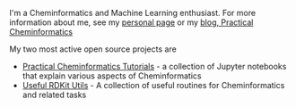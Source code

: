 I'm a Cheminformatics and Machine Learning enthusiast.  For more information about me, see my [personal page](https://patwalters.github.io) or my [blog, Practical Cheminformatics](https://practicalcheminformatics.blogspot.com/)

My two most active open source projects are 
- [Practical Cheminformatics Tutorials](https://github.com/PatWalters/practical_cheminformatics_tutorials) - a collection of Jupyter notebooks that explain various aspects of Cheminformatics
- [Useful RDKit Utils](https://github.com/PatWalters/useful_rdkit_utils) - A collection of useful routines for Cheminformatics and related tasks

